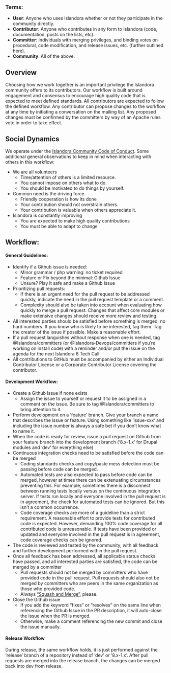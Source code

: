 ### Terms:
- **User**: Anyone who uses Islandora whether or not they participate in the community directly.
- **Contributor**: Anyone who contributes in any form to Islandora (code, documentation, posts on the lists, etc).
- **Committer**: Individuals with merging privileges, and binding votes on procedural, code modification, and release issues, etc. (further outlined here).
- **Community**: All of the above.

## Overview
Choosing how we work together is an important privilege the Islandora community offers to its contributors.  Our workflow is built around engagement and consensus to encourage high quality code that is expected to meet defined standards.  All contributors are expected to follow the defined workflow.  Any contributor can propose changes to the workflow at any time by initiating a conversation on the mailing list.  Any proposed changes must be confirmed by the committers by way of an Apache rules vote in order to take effect.

## Social Dynamics
We operate under the [Islandora Community Code of Conduct](https://www.islandora.ca/code-of-conduct). Some additional general observations to keep in mind when interacting with others in this workflow:

- We are all volunteers
  - Time/attention of others is a limited resource.
  - You cannot impose on others what to do.
  - You should be motivated to do things by yourself.
- Common need is the driving force.
  - Friendly cooperation is how its done
  - Your contribution should not overstrain others.
  - Your contribution is valuable when others appreciate it.
- Islandora is constantly improving
  - You are expected to make high quality contributions
  - You must be able to adapt to change

## Workflow:

#### General Guidelines:
- Identify if a Github issue is needed:
  - Minor grammar / php warning: no ticket required
  - Feature or Fix beyond the minimal: Github Issue
  - Unsure? Play it safe and make a Github Issue
- Prioritizing pull requests:
  - If there is an urgent need for the pull request to be addressed quickly, indicate the need in the pull request template or a comment.
  - Complexity should also be taken into account when evaluating how quickly to merge a pull request. Changes that affect core modules or make extensive changes should receive more review and testing.
- All interested parties should be satisfied before something is merged; no hard numbers. If you know who is likely to be interested, tag them. Tag the creator of the issue if possible. Make a reasonable effort.
- If a pull request languishes without response when one is needed, tag @Islandora/committers (or @Islandora-Devops/committers if you’re working on install code) with a reminder and/or put the issue on the agenda for the next Islandora 8 Tech Call
- All contributions to GitHub must be accompanied by either an Individual Contributor License or a Corporate Contributor License covering the contributor.

#### Development Workflow:
- Create a Github Issue if none exists
  - Assign the issue to yourself or request it to be assigned in a comment on the issue.  Be sure to tag @Islandora/committers to bring attention to it.
- Perform development on a ‘feature’ branch.  Give your branch a name that describes the issue or feature.  Using something like ‘issue-xxx‘ and including the issue number is always a safe bet if you don’t know what to name it. 
- When the code is ready for review, issue a pull request on Github from your feature branch into the development branch (‘8.x-1.x’ for Drupal modules and ‘dev’ for everything else)
- Continuous integration checks need to be satisfied before the code can be merged
  - Coding standards checks and copy/paste mess detection must be passing before code can be merged.
  - Automated tests are also expected to pass before code can be merged, however at times there can be extenuating circumstances preventing this. For example, sometimes there is a disconnect between running tests locally versus on the continuous integration server. If tests run locally and everyone involved in the pull request is in agreement, the check for automated tests can be ignored. But this isn’t a common occurrence.
  - Code coverage checks are more of a guideline than a strict requirement. A reasonable effort to provide tests for contributed code is expected.  However, demanding 100% code coverage for all contributed code is unreasonable.  If tests have been provided or updated and everyone involved in the pull request is in agreement, code coverage checks can be ignored.  
- The code is reviewed and tested by the community, with all feedback and further development performed within the pull request.
- Once all feedback has been addressed, all applicable status checks have passed, and all interested parties are satisfied, the code can be merged by a committer
  - Pull requests should not be merged by committers who have provided code in the pull request.  Pull requests should also not be merged by committers who are peers in the same organization as those who provided code.
  - Always [“Squash and Merge”](https://help.github.com/en/articles/about-pull-request-merges#squash-and-merge-your-pull-request-commits), please.
- Close the Github issue
  - If you add the keyword “fixes” or “resolves” on the same line when referencing the Github Issue in the PR description, it will auto-close the issue when the PR is merged.
  - Otherwise, make a comment referencing the new commit and close the issue manually.

#### Release Workflow

During release, the same workflow holds, it is just performed against the ‘release’ branch of a repository instead of ‘dev’ or ‘8.x-1.x’.  After pull requests are merged into the release branch, the changes can be merged back into dev from release.


